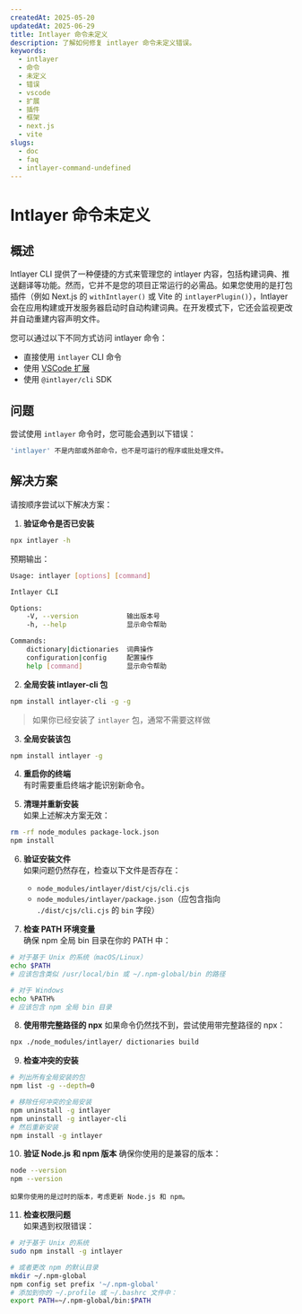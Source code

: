 ```yaml
---
createdAt: 2025-05-20
updatedAt: 2025-06-29
title: Intlayer 命令未定义
description: 了解如何修复 intlayer 命令未定义错误。
keywords:
  - intlayer
  - 命令
  - 未定义
  - 错误
  - vscode
  - 扩展
  - 插件
  - 框架
  - next.js
  - vite
slugs:
  - doc
  - faq
  - intlayer-command-undefined
---
```


# Intlayer 命令未定义

## 概述

Intlayer CLI 提供了一种便捷的方式来管理您的 intlayer 内容，包括构建词典、推送翻译等功能。然而，它并不是您的项目正常运行的必需品。如果您使用的是打包插件（例如 Next.js 的 `withIntlayer()` 或 Vite 的 `intlayerPlugin()`），Intlayer 会在应用构建或开发服务器启动时自动构建词典。在开发模式下，它还会监视更改并自动重建内容声明文件。

您可以通过以下不同方式访问 intlayer 命令：

- 直接使用 `intlayer` CLI 命令
- 使用 [VSCode 扩展](https://github.com/aymericzip/intlayer/blob/main/docs/docs/zh/vs_code_extension.md)
- 使用 `@intlayer/cli` SDK

## 问题

尝试使用 `intlayer` 命令时，您可能会遇到以下错误：

```bash
'intlayer' 不是内部或外部命令，也不是可运行的程序或批处理文件。
```

## 解决方案

请按顺序尝试以下解决方案：

1. **验证命令是否已安装**

```bash
npx intlayer -h
```

预期输出：

```bash
Usage: intlayer [options] [command]

Intlayer CLI

Options:
    -V, --version            输出版本号
    -h, --help               显示命令帮助

Commands:
    dictionary|dictionaries  词典操作
    configuration|config     配置操作
    help [command]           显示命令帮助
```

2. **全局安装 intlayer-cli 包**

```bash
npm install intlayer-cli -g -g
```

> 如果你已经安装了 `intlayer` 包，通常不需要这样做

3. **全局安装该包**

```bash
npm install intlayer -g
```

4. **重启你的终端**  
   有时需要重启终端才能识别新命令。

5. **清理并重新安装**  
   如果上述解决方案无效：

```bash
rm -rf node_modules package-lock.json
npm install
```

6. **验证安装文件**  
   如果问题仍然存在，检查以下文件是否存在：

   - `node_modules/intlayer/dist/cjs/cli.cjs`
   - `node_modules/intlayer/package.json`（应包含指向 `./dist/cjs/cli.cjs` 的 `bin` 字段）

7. **检查 PATH 环境变量**  
   确保 npm 全局 bin 目录在你的 PATH 中：

```bash
# 对于基于 Unix 的系统（macOS/Linux）
echo $PATH
# 应该包含类似 /usr/local/bin 或 ~/.npm-global/bin 的路径

# 对于 Windows
echo %PATH%
# 应该包含 npm 全局 bin 目录
```

8. **使用带完整路径的 npx**
   如果命令仍然找不到，尝试使用带完整路径的 npx：

```bash
npx ./node_modules/intlayer/ dictionaries build
```

9. **检查冲突的安装**

```bash
# 列出所有全局安装的包
npm list -g --depth=0

# 移除任何冲突的全局安装
npm uninstall -g intlayer
npm uninstall -g intlayer-cli
# 然后重新安装
npm install -g intlayer
```

10. **验证 Node.js 和 npm 版本**
    确保你使用的是兼容的版本：

```bash
node --version
npm --version
```

    如果你使用的是过时的版本，考虑更新 Node.js 和 npm。

11. **检查权限问题**  
    如果遇到权限错误：

```bash
# 对于基于 Unix 的系统
sudo npm install -g intlayer

# 或者更改 npm 的默认目录
mkdir ~/.npm-global
npm config set prefix '~/.npm-global'
# 添加到你的 ~/.profile 或 ~/.bashrc 文件中：
export PATH=~/.npm-global/bin:$PATH
```
